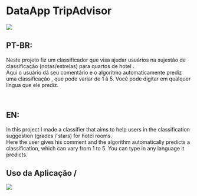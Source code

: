 # DataApp TripAdvisor

<img src="https://external-content.duckduckgo.com/iu/?u=https%3A%2F%2Fe.rpp-noticias.io%2Fnormal%2F2017%2F11%2F09%2F101710_516361.png&f=1&nofb=1">

## PT-BR:
<p>
  Neste projeto fiz um classificador que visa ajudar usuários na sujestão de classificação (notas/estrelas) para quartos de hotel . <br>
 Aqui o usuário dá seu comentário e o algoritmo automaticamente prediz uma classificação , que pode variar de  1 à 5.
 Você pode digitar em qualquer lingua que ele prediz.
</p>

<br>

## EN:
<p>
  In this project I made a classifier that aims to help users in the classification suggestion (grades / stars) for hotel rooms. <br>
  Here the user gives his comment and the algorithm automatically predicts a classification, which can vary from 1 to 5.
  You can type in any language it predicts.
</p>

## Uso da Aplicação / 
<img src="https://images.pexels.com/photos/163688/hiker-travel-trip-wander-163688.jpeg?auto=compress&cs=tinysrgb&dpr=2&h=750&w=1260">

